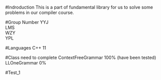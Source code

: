 #Indroduction
This is a part of fundamental library for us to solve some problems in our compiler course.

#Group Number
YYJ  
LMS  
WZY  
YPL

#Languages
C++ 11

#Class need to complete
ContextFreeGrammar	100% (have been tested)  
LLOneGrammar 0%

#Test_1